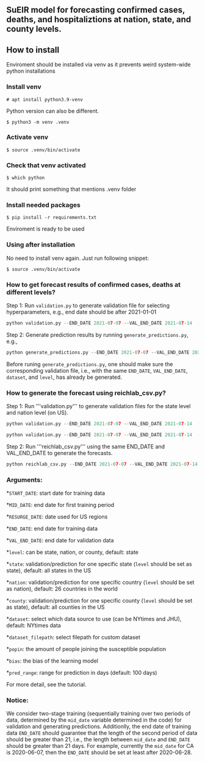 
## SuEIR model for forecasting confirmed cases, deaths, and hospitaliztions at nation, state, and county levels.

## How to install

Enviroment should be installed via venv as it prevents weird system-wide python installations

### Install venv

```# apt install python3.9-venv ```

Python version can also be different.

```$ python3 -m venv .venv```

### Activate venv
```$ source .venv/bin/activate```

### Check that venv activated

```$ which python```

It should print something that mentions .venv folder

### Install needed packages

```$ pip install -r requirements.txt```

Enviroment is ready to be used

### Using after installation

No need to install venv again. Just run following snippet:

```$ source .venv/bin/activate```

### How to get forecast results of confirmed cases, deaths at different levels?

Step 1: Run ```validation.py``` to generate validation file for selecting hyperparameters, e.g., end date should be after 2021-01-01
```python
python validation.py --END_DATE 2021-07-07 --VAL_END_DATE 2021-07-14  --dataset NYtimes --level state
```

Step 2: Generate prediction results by running ```generate_predictions.py```, e.g.,
```python
python generate_predictions.py --END_DATE 2021-07-07 --VAL_END_DATE 2021-07-14 --dataset NYtimes --level state
```
Before runing ```generate_predictions.py```, one should make sure the corresponding validation file, i.e., with the same ```END_DATE```, ```VAL_END_DATE```, ```dataset```, and ```level```, has already be generated.

### How to generate the forecast using reichlab_csv.py?

Step 1: Run '''validation.py''' to generate validation files for the state level and nation level (on US).

```python
python validation.py --END_DATE 2021-07-07 --VAL_END_DATE 2021-07-14  --dataset JHU --level state
```
```python
python validation.py --END_DATE 2021-07-07 --VAL_END_DATE 2021-07-14  --dataset JHU --level nation --nation US
```

Step 2: Run '''reichlab_csv.py''' using the same END_DATE and VAL_END_DATE to generate the forecasts.
```python
python reichlab_csv.py --END_DATE 2021-07-07 --VAL_END_DATE 2021-07-14
```
### Arguments:
*```START_DATE```: start date for training data

*```MID_DATE```: end date for first training period

*```RESURGE_DATE```: date used for US regions

*```END_DATE```: end date for training data

*```VAL_END_DATE```: end date for validation data

*```level```: can be state, nation, or county, default: state

*```state```: validation/prediction for one specific state (```level``` should be set as state), default: all states in the US 

*```nation```: validation/prediction for one specific country (```level``` should be set as nation), default: 26 countries in the world

*```county```: validation/prediction for one specific county (```level``` should be set as state), default: all counties in the US

*```dataset```: select which data source to use (can be NYtimes and JHU), default: NYtimes data

*```dataset_filepath```: select filepath for custom dataset

*```popin```: the amount of people joining the susceptible population

*```bias```: the bias of the learning model

*```pred_range```: range for prediction in days (default: 100 days)

For more detail, see the tutorial.

### Notice:
We consider two-stage training (sequentially training over two periods of data, determined by the ```mid_date``` variable determined in the code) for validation and generating predictions. Additionlly, the end date of training data ```END_DATE``` should guarantee that the length of the second period of data should be greater than 21, i.e., the length between ```mid_date``` and ```END_DATE``` should be greater than 21 days. For example, currently the ```mid_date``` for CA is 2020-06-07, then the ```END_DATE``` should be set at least after 2020-06-28.
